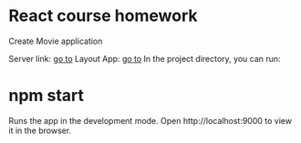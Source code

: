 <h1>React course homework</h1>
<p>
Create Movie application
</p>
Server link: <a href="https://github.com/VarvaraZadnepriak/MoviesAPI.ReactJS">go to</a>
Layout App: <a href="https://projects.invisionapp.com/share/F9VXQ7IMZGY#/screens/406802250">go to</a>
In the project directory, you can run:

<h1>npm start</h1>
Runs the app in the development mode.
Open http://localhost:9000 to view it in the browser.
